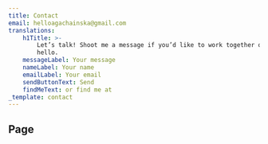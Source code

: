 ```yaml
---
title: Contact
email: helloagachainska@gmail.com
translations:
    h1Title: >-
        Let’s talk! Shoot me a message if you’d like to work together or just to say
        hello.
    messageLabel: Your message
    nameLabel: Your name
    emailLabel: Your email
    sendButtonText: Send
    findMeText: or find me at
_template: contact
---
```


## Page
